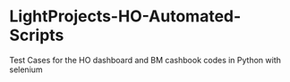 # LightProjects-HO-Automated-Scripts
Test Cases for the HO dashboard and BM cashbook codes in Python with selenium
